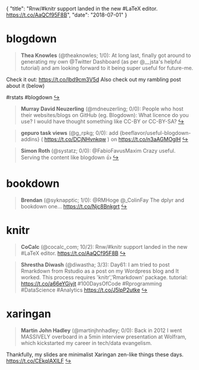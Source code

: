 {
  "title": "Rnw/#knitr support landed in the new #LaTeX editor. https://t.co/AaQCf95F8B",
  "date": "2018-07-01"
}

# blogdown

> **Thea Knowles** (@theaknowles; 1/0): At long last, finally got around to generating my own @Twitter Dashboard (as per @__jsta's helpful tutorial) and am looking forward to it being super useful for future-me. 
>
Check it out: https://t.co/Ibd9cm3V5d 
Also check out my rambling post about it (below)
>
#rstats #blogdown  [&#8618;](https://twitter.com/xieyihui/status/1013211733102456833)

<!-- -->


> **Murray David Neuzerling** (@mdneuzerling; 0/0): People who host their websites/blogs on GitHub (eg. Blogdown): What licence do you use? I would have thought something like CC-BY or CC-BY-SA?  [&#8618;](https://twitter.com/xieyihui/status/1013224836481495040)

<!-- -->


> **gepuro task views** (@g_rpkg; 0/0): add {beeflavor/useful-blogdown-addins} ( https://t.co/DCjNHvnkqw ) on https://t.co/n3aAGMOglH  [&#8618;](https://twitter.com/xieyihui/status/1013200959722229761)

<!-- -->


> **Simon Roth** (@systatz; 0/0): @FabioFavusMaxim Crazy useful. Serving the content like blogdown 👍  [&#8618;](https://twitter.com/xieyihui/status/1013099726483415040)

<!-- -->


# bookdown

> **Brendan** (@syknapptic; 1/0): @RMHoge @_ColinFay The dplyr and bookdown one... https://t.co/Njc8Bnkgrt  [&#8618;](https://twitter.com/xieyihui/status/1013089699924066307)

<!-- -->


# knitr

> **CoCalc** (@cocalc_com; 10/2): Rnw/#knitr support landed in the new #LaTeX editor. https://t.co/AaQCf95F8B  [&#8618;](https://twitter.com/xieyihui/status/1012984463343738881)

<!-- -->


> **Shrestha Diwash** (@diwastha; 3/3): Day61: I am tried to post Rmarkdown from Rstudio as a post on my Wordpress blog and It worked. This process requires 'knitr','Rmarkdown'  package.
tutorial: https://t.co/a66eYGiyjt
#100DaysOfCode 
#Rprogramming
#DataScience 
#Analytics https://t.co/J5lpP2utke  [&#8618;](https://twitter.com/xieyihui/status/1013130416075796482)

<!-- -->


# xaringan

> **Martin John Hadley** (@martinjhnhadley; 0/0): Back in 2012 I went MASSIVELY overboard in a 5min interview presentation at Wolfram, which kickstarted my career in tech/data evangelism.
>
Thankfully, my slides are minimalist Xaringan zen-like things these days. https://t.co/CEkqIAXILF  [&#8618;](https://twitter.com/xieyihui/status/1013026623552094209)

<!-- -->


